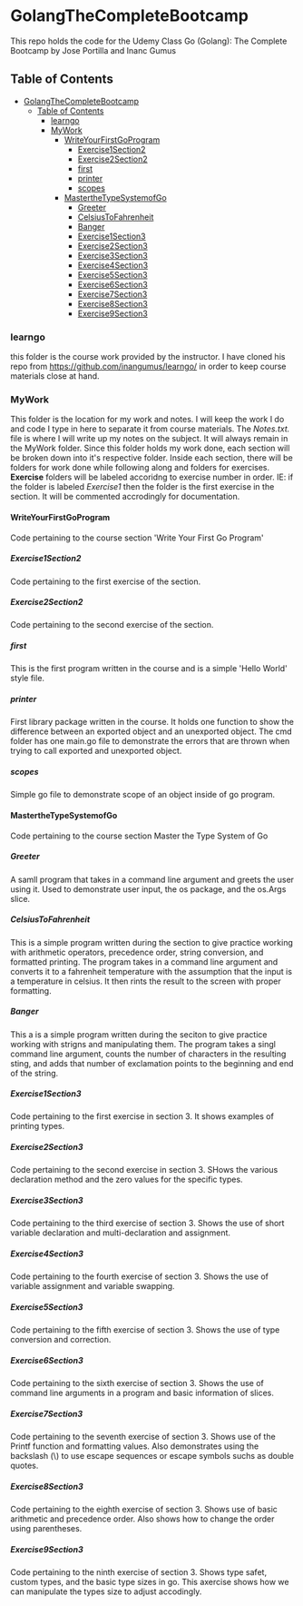 # GolangTheCompleteBootcamp

This repo holds the code for the Udemy Class Go (Golang): The Complete Bootcamp by Jose Portilla and Inanc Gumus

## Table of Contents

- [GolangTheCompleteBootcamp](#golangthecompletebootcamp)
  - [Table of Contents](#table-of-contents)
    - [learngo](#learngo)
    - [MyWork](#mywork)
      - [WriteYourFirstGoProgram](#writeyourfirstgoprogram)
        - [Exercise1Section2](#exercise1section2)
        - [Exercise2Section2](#exercise2section2)
        - [first](#first)
        - [printer](#printer)
        - [scopes](#scopes)
      - [MastertheTypeSystemofGo](#masterthetypesystemofgo)
        - [Greeter](#greeter)
        - [CelsiusToFahrenheit](#celsiustofahrenheit)
        - [Banger](#banger)
        - [Exercise1Section3](#exercise1section3)
        - [Exercise2Section3](#exercise2section3)
        - [Exercise3Section3](#exercise3section3)
        - [Exercise4Section3](#exercise4section3)
        - [Exercise5Section3](#exercise5section3)
        - [Exercise6Section3](#exercise6section3)
        - [Exercise7Section3](#exercise7section3)
        - [Exercise8Section3](#exercise8section3)
        - [Exercise9Section3](#exercise9section3)

### learngo

this folder is the course work provided by the instructor. I have cloned his repo from <https://github.com/inangumus/learngo/> in order to keep course materials close at hand.

### MyWork

This folder is the location for my work and notes. I will keep the work I do and code I type in here to separate it from course materials. The _Notes.txt._ file is where I will write up my notes on the subject. It will always remain in the MyWork folder. Since this folder holds my work done, each section will be broken down into it's respective folder. Inside each section, there will be folders for work done while following along and folders for exercises. __Exercise__ folders will be labeled accoridng to exercise number in order. IE: if the folder is labeled _Exercise1_ then the folder is the first exercise in the section. It will be commented accrodingly for documentation.

#### WriteYourFirstGoProgram

Code pertaining to the course section 'Write Your First Go Program'

##### Exercise1Section2

Code pertaining to the first exercise of the section.

##### Exercise2Section2

Code pertaining to the second exercise of the section.

##### first

This is the first program written in the course and is a simple 'Hello World' style file.

##### printer

First library package written in the course. It holds one function to show the difference between an exported object and an unexported object. The cmd folder has one main.go file to demonstrate the errors that are thrown when trying to call exported and unexported object.

##### scopes

Simple go file to demonstrate scope of an object inside of go program.

#### MastertheTypeSystemofGo

Code pertaining to the course section Master the Type System of Go

##### Greeter

A samll program that takes in a command line argument and greets the user using it. Used to demonstrate user input, the os package, and the os.Args slice.

##### CelsiusToFahrenheit

This is a simple program written during the section to give practice working with arithmetic operators, precedence order, string conversion, and formatted printing. The program takes in a command line argument and converts it to a fahrenheit temperature with the assumption that the input is a temperature in celsius. It then rints the result to the screen with proper formatting.

##### Banger

This a is a simple program written during the seciton to give practice working with strigns and manipulating them. The program takes a singl command line argument, counts the number of characters in the resulting sting, and adds that number of exclamation points to the beginning and end of the string.

##### Exercise1Section3

Code pertaining to the first exercise in section 3. It shows examples of printing types.

##### Exercise2Section3

Code pertaining to the second exercise in section 3. SHows the various declaration method and the zero values for the specific types.

##### Exercise3Section3

Code pertaining to the third exercise of section 3. Shows the use of short variable declaration and multi-declaration and assignment.

##### Exercise4Section3

Code pertaining to the fourth exercise of section 3. Shows the use of variable assignment and variable swapping.

##### Exercise5Section3

Code pertaining to the fifth exercise of section 3. Shows the use of type conversion and correction.

##### Exercise6Section3

Code pertaining to the sixth exercise of section 3. Shows the use of command line arguments in a program and basic information of slices.

##### Exercise7Section3

Code pertaining to the seventh exercise of section 3. Shows use of the Printf function and formatting values. Also demonstrates using the backslash (\\) to use escape sequences or escape symbols suchs as double quotes.

##### Exercise8Section3

Code pertaining to the eighth exercise of section 3. Shows use of basic arithmetic and precedence order. Also shows how to change the order using parentheses.

##### Exercise9Section3

Code pertaining to the ninth exercise of section 3. Shows type safet, custom types, and the basic type sizes in go. This axercise shows how we can manipulate the types size to adjust accodingly.
